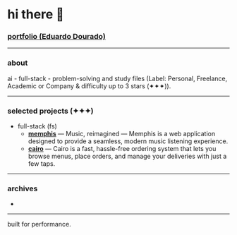 # hi there 👋

### [portfolio (Eduardo Dourado)](https://efdourado.github.io/efdourado)

---

### about
ai - full-stack - problem-solving and study files (Label: Personal, Freelance, Academic or Company & difficulty up to 3 stars (✦✦✦)).

---

### selected projects (✦✦✦)
- full-stack (fs)
    - [**memphis**](https://fs-memphis.onrender.com) — Music, reimagined — Memphis is a web application designed to provide a seamless, modern music listening experience.
    - [**cairo**](http://fs-cairo.vercel.app) — Cairo is a fast, hassle-free ordering system that lets you browse menus, place orders, and manage your deliveries  with just a few taps.

---

### archives
- 

---

built for performance.
